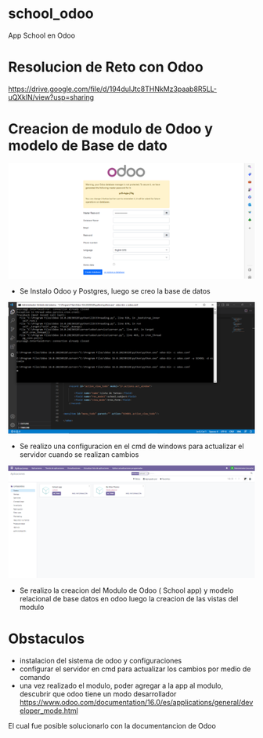 # school_odoo
App School en Odoo

# Resolucion de Reto con Odoo
https://drive.google.com/file/d/194dulJtc8THNkMz3paab8R5LL-uQXklN/view?usp=sharing

# Creacion de modulo de Odoo y modelo de Base de dato
<img src="https://github.com/alexbarretoz/school_odoo/blob/main/Captura%20de%20pantalla%20(817).png">

* Se Instalo Odoo y Postgres, luego se creo la base de datos

<img src="https://github.com/alexbarretoz/school_odoo/blob/main/Captura%20de%20pantalla%20(842).png">

* Se realizo una configuracion en el cmd de windows para actualizar el servidor cuando se realizan cambios

<img src="https://github.com/alexbarretoz/school_odoo/blob/main/Captura%20de%20pantalla%20(839).png">

* Se realizo la creacion del Modulo de Odoo ( School app) y modelo relacional de base datos en odoo
luego la creacion de las vistas del modulo

# Obstaculos

* instalacion del sistema de odoo y configuraciones
* configurar el servidor en cmd para actualizar los cambios por medio de comando
* una vez realizado el modulo, poder agregar a la app al modulo, descubrir que odoo tiene un modo desarrollador
https://www.odoo.com/documentation/16.0/es/applications/general/developer_mode.html

El cual fue posible solucionarlo con la documentancion de Odoo


